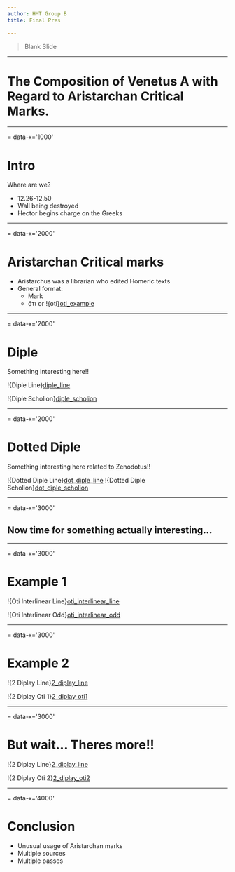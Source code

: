 ```yaml
---
author: HMT Group B
title: Final Pres

---
```

> Blank Slide

---
# The Composition of Venetus A with Regard to Aristarchan Critical Marks.

---
= data-x='1000'
# Intro

Where are we?

- 12.26-12.50
- Wall being destroyed
- Hector begins charge on the Greeks

---
= data-x='2000'
# Aristarchan Critical marks

- Aristarchus was a librarian who edited Homeric texts
- General format:
	- Mark
	- ὅτι or !{oti}[oti_example]

[oti_example]: urn:cite:hmt:vaimg.VA155RN-0327@0.6981,0.6494,0.0126,0.0094

---
= data-x='2000'
# Diple

Something interesting here!!

!{Diple Line}[diple_line]

!{Diple Scholion}[diple_scholion]

[diple_line]: urn:cite:hmt:vaimg.VA155RN-0327@0.1556,0.4027,0.4554,0.0267
[diple_scholion]: urn:cite:hmt:vaimg.VA155RN-0327@0.1151,0.648,0.6713,0.0753

---
= data-x='2000'
# Dotted Diple

Something interesting here related to Zenodotus!!

!{Dotted Diple Line}[dot_diple_line]
!{Dotted Diple Scholion}[dot_diple_scholion]

[dot_diple_line]: urn:cite:hmt:vaimg.VA155RN-0327@0.1509,0.3619,0.4517,0.0296
[dot_diple_scholion]: urn:cite:hmt:vaimg.VA155RN-0327@0.5942,0.5861,0.1935,0.0647

---
= data-x='3000'
## Now time for something actually interesting...

---
= data-x='3000'
# Example 1

!{Oti Interlinear Line}[oti_interlinear_line]

!{Oti Interlinear Odd}[oti_interlinear_odd]

[oti_interlinear_line]: urn:cite:hmt:vaimg.VA155RN-0327@0.1527,0.5132,0.4564,0.031
[oti_interlinear_odd]: urn:cite:hmt:vaimg.VA155RN-0327@0.3355,0.5125,0.1003,0.0303

---
= data-x='3000'
# Example 2

!{2 Diplay Line}[2_diplay_line]

!{2 Diplay Oti 1}[2_diplay_oti1]

[2_diplay_line]: urn:cite:hmt:vaimg.VA155RN-0327@0.1443,0.5906,0.4461,0.0296
[2_diplay_oti1]: urn:cite:hmt:vaimg.VA155RN-0327@0.3732,0.5922,0.2081,0.0256

---
= data-x='3000'
# But wait... Theres more!!

!{2 Diplay Line}[2_diplay_line]

!{2 Diplay Oti 2}[2_diplay_oti2]

[2_diplay_oti2]:urn:cite:hmt:vaimg.VA155RN-0327@0.1313,0.7385,0.6422,0.0259

---
= data-x='4000'
# Conclusion

- Unusual usage of Aristarchan marks
- Multiple sources
- Multiple passes